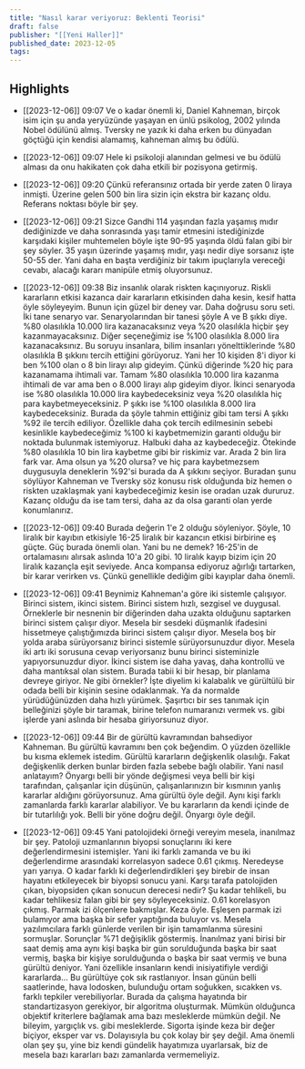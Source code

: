 ```yaml
---
title: "Nasıl karar veriyoruz: Beklenti Teorisi"
draft: false
publisher: "[[Yeni Haller]]"
published_date: 2023-12-05
tags:
---
```



## Highlights
* [[2023-12-06]] 09:07  Ve o kadar önemli ki, Daniel Kahneman, birçok isim için şu anda yeryüzünde yaşayan en ünlü psikolog, 2002 yılında Nobel ödülünü almış. Tversky ne yazık ki daha erken bu dünyadan göçtüğü için kendisi alamamış, kahneman almış bu ödülü.

* [[2023-12-06]] 09:07  Hele ki psikoloji alanından gelmesi ve bu ödülü alması da onu hakikaten çok daha etkili bir pozisyona getirmiş.

* [[2023-12-06]] 09:20  Çünkü referansınız ortada bir yerde zaten 0 liraya inmişti. Üzerine gelen 500 bin lira sizin için ekstra bir kazanç oldu. Referans noktası böyle bir şey.

* [[2023-12-06]] 09:21  Sizce Gandhi 114 yaşından fazla yaşamış mıdır dediğinizde ve daha sonrasında yaşı tamir etmesini istediğinizde karşıdaki kişiler muhtemelen böyle işte 90-95 yaşında öldü falan gibi bir şey söyler. 35 yaşın üzerinde yaşamış mıdır, yaşı nedir diye sorsanız işte 50-55 der. Yani daha en başta verdiğiniz bir takım ipuçlarıyla vereceği cevabı, alacağı kararı manipüle etmiş oluyorsunuz.

* [[2023-12-06]] 09:38  Biz insanlık olarak riskten kaçınıyoruz. Riskli kararların etkisi kazanca dair kararların etkisinden daha kesin, kesif hatta öyle söyleyeyim. Bunun için güzel bir deney var. Daha doğrusu soru seti. İki tane senaryo var. Senaryolarından bir tanesi şöyle A ve B şıkkı diye. %80 olasılıkla 10.000 lira kazanacaksınız veya %20 olasılıkla hiçbir şey kazanmayacaksınız. Diğer seçeneğimiz ise %100 olasılıkla 8.000 lira kazanacaksınız. Bu soruyu insanlara, bilim insanları yönelttiklerinde %80 olasılıkla B şıkkını tercih ettiğini görüyoruz. Yani her 10 kişiden 8'i diyor ki ben %100 olan o 8 bin lirayı alıp gideyim. Çünkü diğerinde %20 hiç para kazanamama ihtimali var. Tamam %80 olasılıkla 10.000 lira kazanma ihtimali de var ama ben o 8.000 lirayı alıp gideyim diyor. İkinci senaryoda ise %80 olasılıkla 10.000 lira kaybedeceksiniz veya %20 olasılıkla hiç para kaybetmeyeceksiniz. P şıkkı ise %100 olasılıkla 8.000 lira kaybedeceksiniz. Burada da şöyle tahmin ettiğiniz gibi tam tersi A şıkkı %92 ile tercih ediliyor. Özellikle daha çok tercih edilmesinin sebebi kesinlikle kaybedeceğimiz %100 ki kaybetmemizin garanti olduğu bir noktada bulunmak istemiyoruz. Halbuki daha az kaybedeceğiz. Ötekinde %80 olasılıkla 10 bin lira kaybetme gibi bir riskimiz var. Arada 2 bin lira fark var. Ama olsun ya %20 olursa? ve hiç para kaybetmezsem duygusuyla deneklerin %92'si burada da A şıkkını seçiyor. Buradan şunu söylüyor Kahneman ve Tversky söz konusu risk olduğunda biz hemen o riskten uzaklaşmak yani kaybedeceğimiz kesin ise oradan uzak dururuz. Kazanç olduğu da ise tam tersi, daha az da olsa garanti olan yerde konumlanırız.

* [[2023-12-06]] 09:40  Burada değerin 1'e 2 olduğu söyleniyor. Şöyle, 10 liralık bir kayıbın etkisiyle 16-25 liralık bir kazancın etkisi birbirine eş güçte. Güç burada önemli olan. Yani bu ne demek? 16-25'in de ortalamasını alırsak aslında 10'a 20 gibi. 10 liralık kayıp bizim için 20 liralık kazançla eşit seviyede. Anca kompansa ediyoruz ağırlığı tartarken, bir karar verirken vs. Çünkü genellikle dediğim gibi kayıplar daha önemli.

* [[2023-12-06]] 09:41  Beynimiz Kahneman'a göre iki sistemle çalışıyor. Birinci sistem, ikinci sistem. Birinci sistem hızlı, sezgisel ve duygusal. Örneklerle bir nesnenin bir diğerinden daha uzakta olduğunu saptarken birinci sistem çalışır diyor. Mesela bir sesdeki düşmanlık ifadesini hissetmeye çalıştığımızda birinci sistem çalışır diyor. Mesela boş bir yolda araba sürüyorsanız birinci sistemle sürüyorsunuzdur diyor. Mesela iki artı iki sorusuna cevap veriyorsanız bunu birinci sisteminizle yapıyorsunuzdur diyor. İkinci sistem ise daha yavaş, daha kontrollü ve daha mantıksal olan sistem. Burada tabii ki bir hesap, bir planlama devreye giriyor. Ne gibi örnekler? İşte diyelim ki kalabalık ve gürültülü bir odada belli bir kişinin sesine odaklanmak. Ya da normalde yürüdüğünüzden daha hızlı yürümek. Şaşırtıcı bir ses tanımak için belleğinizi şöyle bir taramak, birine telefon numaranızı vermek vs. gibi işlerde yani aslında bir hesaba giriyorsunuz diyor.

* [[2023-12-06]] 09:44  Bir de gürültü kavramından bahsediyor Kahneman. Bu gürültü kavramını ben çok beğendim. O yüzden özellikle bu kısma eklemek istedim. Gürültü kararların değişkenlik olasılığı. Fakat değişkenlik derken bunlar birden fazla sebebe bağlı olabilir. Yani nasıl anlatayım? Önyargı belli bir yönde değişmesi veya belli bir kişi tarafından, çalışanlar için düşünün, çalışanlarınızın bir kısmının yanlış kararlar aldığını görüyorsunuz. Ama gürültü öyle değil. Aynı kişi farklı zamanlarda farklı kararlar alabiliyor. Ve bu kararların da kendi içinde de bir tutarlılığı yok. Belli bir yöne doğru değil. Önyargı öyle değil.

* [[2023-12-06]] 09:45  Yani patolojideki örneği vereyim mesela, inanılmaz bir şey. Patoloji uzmanlarının biyopsi sonuçlarını iki kere değerlendirmesini istemişler. Yani iki farklı zamanda ve bu iki değerlendirme arasındaki korrelasyon sadece 0.61 çıkmış. Neredeyse yarı yarıya. O kadar farklı ki değerlendirdikleri şey birebir de insan hayatını etkileyecek bir biyopsi sonucu yani. Karşı tarafa patolojiden çıkan, biyopsiden çıkan sonucun derecesi nedir? Şu kadar tehlikeli, bu kadar tehlikesiz falan gibi bir şey söyleyeceksiniz. 0.61 korelasyon çıkmış. Parmak izi ölçenlere bakmışlar. Keza öyle. Eşleşen parmak izi bulamıyor ama başka bir sefer yaptığında buluyor vs. Mesela yazılımcılara farklı günlerde verilen bir işin tamamlanma süresini sormuşlar. Sorunçlar %71 değişiklik göstermiş. İnanılmaz yani birisi bir saat demiş ama aynı kişi başka bir gün sorulduğunda başka bir saat vermiş, başka bir kişiye sorulduğunda o başka bir saat vermiş ve buna gürültü deniyor. Yani özellikle insanların kendi inisiyatifiyle verdiği kararlarda... Bu gürültüye çok sık rastlanıyor. İnsan günün belli saatlerinde, hava lodosken, bulunduğu ortam soğukken, sıcakken vs. farklı tepkiler verebiliyorlar. Burada da çalışma hayatında bir standartizasyon gerekiyor, bir algoritma oluşturmak. Mümkün olduğunca objektif kriterlere bağlamak ama bazı mesleklerde mümkün değil. Ne bileyim, yargıçlık vs. gibi mesleklerde. Sigorta işinde keza bir değer biçiyor, eksper var vs. Dolayısıyla bu çok kolay bir şey değil. Ama önemli olan şey şu, yine biz kendi gündelik hayatımıza uyarlarsak, biz de mesela bazı kararları bazı zamanlarda vermemeliyiz.

